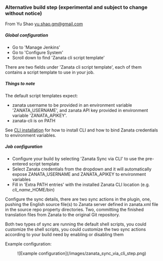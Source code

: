 ### Alternative build step (experimental and subject to change without notice)

From Yu Shao yu.shao.gm@gmail.com

##### Global configuration

- Go to 'Manage Jenkins'
- Go to 'Configure System'
- Scroll down to find 'Zanata cli script template'
    
There are two fields under 'Zanata cli script template', each of them contains a script template to use in your job.

##### Things to note

The default script templates expect:

- zanata username to be provided in an environment variable 'ZANATA_USERNAME', 
and zanata API key provided in environment variable 'ZANATA_APIKEY'.
- zanata-cli is on PATH

See [CLI installation](/configuration/build-step/install-cli.md) for how to install CLI and how to bind Zanata credentials to environment variables.
 
##### Job configuration 

- Configure your build by selecting 'Zanata Sync via CLI' to use the pre-entered script template
- Select Zanata credentials from the dropdown and it will automatically expose ZANATA_USERNAME and ZANATA_APIKEY to environment variables
- Fill in 'Extra PATH entries' with the installed Zanata CLI location (e.g. *cli_name*_HOME/bin)

Configure the sync details, there are two sync actions in the plugin, one, pushing the English source file(s) to Zanata server defined in zanata.xml file in the source repo property directories.  Two, committing the finished translation files from Zanata to the original Git repository. 

Both two types of sync are running the default shell scripts, you could customize the shell scripts, you could customize the two sync actions according to your build need by enabling or disabling them


Example configuration:
<figure>
![Example configuration](/images/zanata_sync_via_cli_step.png)
</figure>
